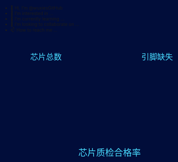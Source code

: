 - 👋 Hi, I’m @wuxiesGitHub
- 👀 I’m interested in ...
- 🌱 I’m currently learning ...
- 💞️ I’m looking to collaborate on ...
- 📫 How to reach me ...

<!---
wuxiesGitHub/wuxiesGitHub is a ✨ special ✨ repository because its `README.md` (this file) appears on your GitHub profile.
You can click the Preview link to take a look at your changes.
--->
<!DOCTYPE html>
<html lang="en" style=" width: 100%;
    height: 100%;
    background-color: #010d3a;">
<head>
    <meta charset="UTF-8">
    <title>大学生软件设计大赛芯片质检</title>
    <!-- 引入 echarts.js -->
    <script src="https://cdn.bootcss.com/jquery/3.4.1/jquery.js"></script>
    <script src="https://cdn.staticfile.org/echarts/4.5.0/echarts.min.js"></script>
    <script type="text/javascript" src="./js/timeouttask.js"></script>

<body>

<!--滚动条div块-->
<font style="font-size: 142%; color: #47d8ff; position: relative;  left: 1133px;  top: 28px;" >历史发布信息</font>
<div style="position: relative;left:949px;top: 15px;width: 77px;height: 87px; color:#47d8ff">
    <tbody>
    <tr>
        <td bgcolor="#f8f8e5" style="color: #010d3a">
            <!--width 滚动条宽度   height 滚动条高度   -->
            <marquee   width="450"  height="200" direction="down"  hspace="40"  vspace="40" scrollamount="3">滚动文字111111111111111111111111111111111111111111111111111111111111111111111111111 滚动文字滚动文字滚动文字滚动文字滚动文字滚动文字</marquee>
        </td>
    </tr>
    </tbody>
</div>

<!--芯片质检分数-->
<div style="position: relative;left:949px;top: 15px;width: 77px;height: 87px;">
    <div style="width: 260px">
    <font style="font-size: 200%;  position: relative;  left: 50px;  top: 175px;color:#47d8ff" >芯片质检分数</font>
    </div>
<!-- id就是js的getid      var myChart = echarts.init(document.getElementById('main'));-->
    <div id="main" style="position: absolute;     left: -171px;  top: 180px; width: 676px; height: 360px;  user-select: none;  -webkit-tap-highlight-color: rgba(0, 0, 0, 0);  padding: 0px;   margin: 0px; border-width: 0px;"></div>
</div>

<!--芯片总数量-->
<div>
    <font style="font-size: 176%; position: relative; left: 86px; top: -181px;color: #47d8ff;color:#47d8ff" >芯片总数</font>
    <div id="AlertTaskJSs"  style=" position: absolute;left:-109px;top: 23px;width: 516px;height: 274px;user-select: none;-webkit-tap-highlight-color: transparent;padding: 0px; margin: 0px;   border-width: 0px;"></div>
</div>

<!--引脚缺失-->
<div>
    <font style="    font-size: 176%; position: relative;  left: 435px; top: -217px;color:#47d8ff" >引脚缺失</font>
    <div  id="ExecutetaskJS"  style=" position: absolute;left: 240px; top: 22px;;width: 516px;height: 274px;user-select: none;-webkit-tap-highlight-color: transparent;padding: 0px; margin: 0px;   border-width: 0px;"></div>
</div>

<!--划痕-->
<div>
    <font style="font-size: 176%;position: relative;left: 750px;top: -254px;color: #47d8ff;" >划痕出现</font>
    <div id="timeOutTaskJS"  style="position: absolute;left: 555px; top: 22px;width: 516px;height: 274px;user-select: none;-webkit-tap-highlight-color: transparent;padding: 0px; margin: 0px;   border-width: 0px;"></div>
</div>


<!--芯片质检合格率-->
<font style="font-size: 200%;  position: relative;  left: 237px; top: -5px;color:#47d8ff" >芯片质检合格率</font>
    <div id="numberOfElderly"  style="position: absolute;left: 89px; top: 371px;  width: 586px; height: 305px;user-select: none;-webkit-tap-highlight-color: transparent;padding: 0px; margin: 0px;   border-width: 0px;"></div>
</body>


<!--芯片质检分数js-->
<script>
    var myChart = echarts.init(document.getElementById('main'));

    const CubeLeft = echarts.graphic.extendShape({
        shape: {
            x: 20,
            y: 10
        },
        buildPath: function(ctx, shape) {
            const xAxisPoint = shape.xAxisPoint
            const c0 = [shape.x, shape.y]
            const c1 = [shape.x - 9, shape.y - 9]
            const c2 = [xAxisPoint[0] - 9, xAxisPoint[1] - 9]
            const c3 = [xAxisPoint[0], xAxisPoint[1]]
            ctx.moveTo(c0[0], c0[1]).lineTo(c1[0], c1[1]).lineTo(c2[0], c2[1]).lineTo(c3[0], c3[1]).closePath()
        }
    })
    const CubeRight = echarts.graphic.extendShape({
        shape: {
            x: 10,
            y: 10
        },
        buildPath: function(ctx, shape) {
            const xAxisPoint = shape.xAxisPoint
            const c1 = [shape.x, shape.y]
            const c2 = [xAxisPoint[0], xAxisPoint[1]]
            const c3 = [xAxisPoint[0] + 18, xAxisPoint[1] - 9]
            const c4 = [shape.x + 18, shape.y - 9]
            ctx.moveTo(c1[0], c1[1]).lineTo(c2[0], c2[1]).lineTo(c3[0], c3[1]).lineTo(c4[0], c4[1]).closePath()
        }
    })
    const CubeTop = echarts.graphic.extendShape({
        shape: {
            x: 0,
            y: 0
        },
        buildPath: function(ctx, shape) {
            const c1 = [shape.x, shape.y]
            const c2 = [shape.x + 18, shape.y - 9]
            const c3 = [shape.x + 9, shape.y - 18]
            const c4 = [shape.x - 9, shape.y - 9]
            ctx.moveTo(c1[0], c1[1]).lineTo(c2[0], c2[1]).lineTo(c3[0], c3[1]).lineTo(c4[0], c4[1]).closePath()
        }
    })
    echarts.graphic.registerShape('CubeLeft', CubeLeft)
    echarts.graphic.registerShape('CubeRight', CubeRight)
    echarts.graphic.registerShape('CubeTop', CubeTop)
    const MAX = [6000, 6000, 6000, 6000, 6000, 5000, 4000, 3000, 2000, 4000, 3000, 2000]
    const VALUE = [2012, 1230, 3790, 2349, 1654, 1230, 3790, 2349, 1654, 3790, 2349, 1654]
    option = {
        // backgroundColor: "#010d3a",
        title: {
            text: '',
            top: 32,
            left: 18,
            textStyle: {
                color: '#00F6FF',
                fontSize: 24
            }
        },
        /*调整表格大小*/
        grid: {
            left: 0,
            right: 0,
            bottom: '6%',
            top: 90,
            containLabel: true
        },
        xAxis: {
            type: 'category',
            data: ['第一次', '第二次', '第三次', '第四次', '第五次', '第六次',
                '第七次', '第八次', '第九次', '第十次', '第十一次', '第十二次'
            ],
            axisLine: {
                show: true,
                lineStyle: {
                    color: 'white'
                }
            },
            offset: 20,
            axisTick: {
                show: false,
                length: 9,
                alignWithLabel: true,
                lineStyle: {
                    color: '#7DFFFD'
                }
            },
            axisLabel: {
                fontSize: 10
            }
        },
        yAxis: {
            type: 'value',
            axisLine: {
                show: true,
                lineStyle: {
                    color: 'white'
                }
            },
            splitLine: {
                show: false
            },
            axisTick: {
                show: false
            },
            axisLabel: {
                fontSize: 16
            },
            boundaryGap: ['20%', '20%']
        },
        series: [{
            type: 'custom',
            renderItem: function(params, api) {
                const location = api.coord([api.value(0), api.value(1)])
                return {
                    type: 'group',
                    children: [{
                        type: 'CubeLeft',
                        shape: {
                            api,
                            xValue: api.value(0),
                            yValue: api.value(1),
                            x: location[0],
                            y: location[1],
                            xAxisPoint: api.coord([api.value(0), 0])
                        },
                        style: {
                            fill: 'rgba(7,29,97,.6)'
                        }
                    }, {
                        type: 'CubeRight',
                        shape: {
                            api,
                            xValue: api.value(0),
                            yValue: api.value(1),
                            x: location[0],
                            y: location[1],
                            xAxisPoint: api.coord([api.value(0), 0])
                        },
                        style: {
                            fill: 'rgba(10,35,108,.7)'
                        }
                    }, {
                        type: 'CubeTop',
                        shape: {
                            api,
                            xValue: api.value(0),
                            yValue: api.value(1),
                            x: location[0],
                            y: location[1],
                            xAxisPoint: api.coord([api.value(0), 0])
                        },
                        style: {
                            fill: 'rgba(11,42,106,.8)'
                        }
                    }]
                }
            },
            data: MAX
        }, {
            type: 'custom',
            renderItem: (params, api) => {
            const location = api.coord([api.value(0), api.value(1)])
            return {
                type: 'group',
                children: [{
                    type: 'CubeLeft',
                    shape: {
                        api,
                        xValue: api.value(0),
                        yValue: api.value(1),
                        x: location[0],
                        y: location[1],
                        xAxisPoint: api.coord([api.value(0), 0])
                    },
                    style: {
                        fill: new echarts.graphic.LinearGradient(0, 0, 0, 1, [{
                            offset: 0,
                            color: '#3B80E2'
                        },
                            {
                                offset: 1,
                                color: '#49BEE5'
                            }
                        ])
                    }
                }, {
                    type: 'CubeRight',
                    shape: {
                        api,
                        xValue: api.value(0),
                        yValue: api.value(1),
                        x: location[0],
                        y: location[1],
                        xAxisPoint: api.coord([api.value(0), 0])
                    },
                    style: {
                        fill: new echarts.graphic.LinearGradient(0, 0, 0, 1, [{
                            offset: 0,
                            color: '#3B80E2'
                        },
                            {
                                offset: 1,
                                color: '#49BEE5'
                            }
                        ])
                    }
                }, {
                    type: 'CubeTop',
                    shape: {
                        api,
                        xValue: api.value(0),
                        yValue: api.value(1),
                        x: location[0],
                        y: location[1],
                        xAxisPoint: api.coord([api.value(0), 0])
                    },
                    style: {
                        fill: new echarts.graphic.LinearGradient(0, 0, 0, 1, [{
                            offset: 0,
                            color: '#3B80E2'
                        },
                            {
                                offset: 1,
                                color: '#49BEE5'
                            }
                        ])
                    }
                }]
            }
        },
            data: VALUE
    }, {
        type: 'bar',
            label: {
            normal: {
                show: true,
                    position: 'top',
                    formatter: (e) => {
                    switch (e.name) {
                        case '10kV线路':
                            return VALUE[0]
                        case '公用配变':
                            return VALUE[1]
                        case '35kV主变':
                            return VALUE[2]
                        case '水':

                    }
                },
                fontSize: 16,
                    color: '#38ff9f',
                    offset: [4, -25]
            }
        },
        itemStyle: {
            color: 'transparent'
        },
        data: MAX
    }]
    }

    myChart.setOption(option);
</script>
